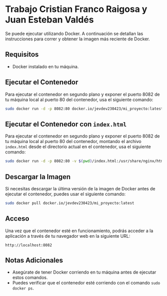 
# Trabajo Cristian Franco Raigosa  y Juan Esteban Valdés 

Se puede ejecutar utilizando Docker. A continuación se detallan las instrucciones para correr y obtener la imagen más reciente de Docker.

## Requisitos

- Docker instalado en tu máquina.

## Ejecutar el Contenedor

Para ejecutar el contenedor en segundo plano y exponer el puerto 8082 de tu máquina local al puerto 80 del contenedor, usa el siguiente comando:

```bash
sudo docker run -d -p 8082:80 docker.io/jevdev230423/mi_proyecto:latest
```

## Ejecutar el Contenedor con `index.html`

Para ejecutar el contenedor en segundo plano y exponer el puerto 8082 de tu máquina local al puerto 80 del contenedor, montando el archivo `index.html` desde el directorio actual en el contenedor, usa el siguiente comando:

```bash
sudo docker run -d -p 8082:80 -v $(pwd)/index.html:/usr/share/nginx/html/index.html docker.io/jevdev230423/mi_proyecto:latest
```

## Descargar la Imagen

Si necesitas descargar la última versión de la imagen de Docker antes de ejecutar el contenedor, puedes usar el siguiente comando:

```bash
sudo docker pull docker.io/jevdev230423/mi_proyecto:latest
```


## Acceso

Una vez que el contenedor esté en funcionamiento, podrás acceder a la aplicación a través de tu navegador web en la siguiente URL:

```
http://localhost:8082
```

## Notas Adicionales

- Asegúrate de tener Docker corriendo en tu máquina antes de ejecutar estos comandos.
- Puedes verificar que el contenedor esté corriendo con el comando `sudo docker ps`.
